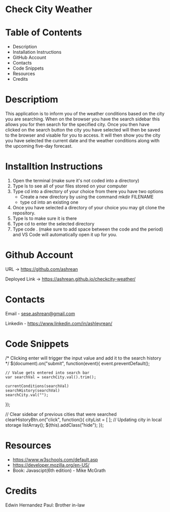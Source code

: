 # Check City Weather

# Table of Contents
- Description
- Installation Instructions
- GitHub Account
- Contacts
- Code Snippets
- Resources
- Credits


# Descriptiom
This application is to inform you of the weather conditions based on the city you are searching. When on the browser
you have the search sidebar this allows you for then search for the specified city. Once you then have clicked on the search button
the city you have selected will then be saved to the browser and visable for you to access. It will then show you the city you have selected
the current date and the weather conditions along with the upcoming five-day forecast.

# Installtion Instructions
1. Open the terminal (make sure it's not coded into a directory)
2. Type ls to see all of your files stored on your computer
3. Type cd into a directory of your choice from there you have two options
    - Create a new directory by using the command mkdir FILENAME
    - type cd into an existing one
4. Once you have selected a directory of your choice you may git clone the repository.
5. Type ls to make sure it is there
6. Type cd to enter the selected directory
7. Type code . (make sure to add space between the code and the period) and VS Code will automatically open it up for you.

# Github Account
URL -> https://github.com/ashrean

Deployed Link -> https://ashrean.github.io/checkcity-weather/
# Contacts
Email - sese.ashrean@gmail.com

Linkedin - https://www.linkedin.com/in/ashleyrean/

# Code Snippets
  /* Clicking enter will trigger the input value
and add it to the search history
*/
$(document).on("submit", function(event){
    event.preventDefault();

    // Value gets entered into search bar
    var searchVal = searchCity.val().trim();

    currentConditions(searchVal)
    searchHistory(searchVal)
    searchCity.val("");
});

// Clear sidebar of previous cities that were searched
clearHistoryBtn.on("click", function(){
    cityList = [ ];
    // Updating city in local storage
    listArray();
    $(this).addClass("hide");
});





# Resources
- https://www.w3schools.com/default.asp
- https://developer.mozilla.org/en-US/
- Book: Javascipt(6th edition) - Mike McGrath

# Credits
Edwin Hernandez
Paul: Brother in-law
